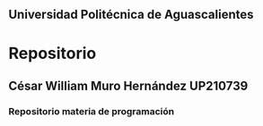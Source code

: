 ## Universidad Politécnica de Aguascalientes
# Repositorio
## César William Muro Hernández UP210739
### Repositorio materia de programación
